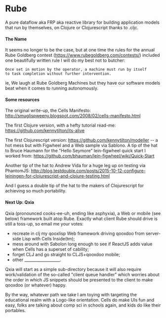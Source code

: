 # Rube
A pure dataflow aka FRP aka reactive library for building application models that run by themselves, on Clojure or Clojurescript thanks to .cljc. 
#### The Name
It seems no longer to be the case, but at one time the rules for the annual Rube Goldberg contest (https://www.rubegoldberg.com/contests/) included one beautifully written rule I will do my best not to butcher:

````
Once set in motion by the operator, a machine must run by itself
to task completion without further intervention.
````
ie, We laugh at Rube Goldberg Machines but they have our software models beat when it comes to running autonomously.

#### Some resources
The original write-up, the Cells Manifesto: http://smuglispweeny.blogspot.com/2008/02/cells-manifesto.html

The first Clojure version, with a hefty tutorial read-me: https://github.com/kennytilton/its-alive

The first Clojurescript version: https://github.com/kennytilton/modeller -- a hot mess but with Figwheel and a Web sample via Sablono. A tip of the hat to Bruce Haumann for the "Hello Seymore" lein-figwheel quick start I worked from: https://github.com/bhauman/lein-figwheel/wiki/Quick-Start

Another tip of the hat to Andrew Vida for a huge leg up on testing via PhantomJS: http://blog.testdouble.com/posts/2015-10-12-configure-leiningen-for-clojurescript-and-clojure-testing.html

And I guess a double tip of the hat to the makers of Clojurescript for achieving so much portability. 
#### Next Up: Qxia
Qxia (pronounced cooks-ee-uh, ending like asphyxia), a Web or mobile (see below) framework built atop Rube. Exactly what client Rube should drive is still a toss-up, so email me your votes:
* recreate in clj my qooxlisp Web framework driving qooxdoo from server-side Lisp with Cells Inside(tm);
* mess around with Sabolon long enough to see if ReactJS adds value when Cells has a superset of cability;
* forget CLJ and go straight to CLJS+qooxdoo mobile;
* other __________________.

Qxia will start as a simple sub-directory because it will also require work/validation of the so-called "client queue handler" which worries about the order in which JS snippets should be presented to the client to make qooxdoo (or whatever) happy.

By the way, whatever path we take I am toying with targeting the educational realm with a Logo-like orientation. Cells do make UIs fun and easy, folks are talking about comp sci in schools again, and kids do like their portables.
